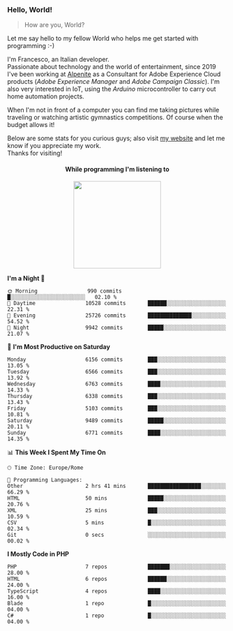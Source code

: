 ### Hello, World!

> How are you, World?

Let me say hello to my fellow World who helps me get started with programming :-)

I'm Francesco, an Italian developer.  
Passionate about technology and the world of entertainment, since 2019 I've been working at [Alpenite](https://www.alpenite.com) as a Consultant for Adobe Experience Cloud products (*Adobe Experience Manager* and *Adobe Campaign Classic*). I'm also very interested in IoT, using the *Arduino* microcontroller to carry out home automation projects.

When I'm not in front of a computer you can find me taking pictures while traveling or watching artistic gymnastics competitions. Of course when the budget allows it!

Below are some stats for you curious guys; also visit [my website](https://www.francescorega.eu) and let me know if you appreciate my work.  
Thanks for visiting!

<div align="center">
  <h4>While programming I'm listening to</h4>
  <a href="https://apps.francescorega.eu/now-playing/11147232609" target="_blank"><img src="https://apps.francescorega.eu/now-playing/11147232609" width="200"></a>
</div>

<!--START_SECTION:waka-->
**I'm a Night 🦉** 

```text
🌞 Morning                990 commits         █░░░░░░░░░░░░░░░░░░░░░░░░   02.10 % 
🌆 Daytime                10528 commits       ██████░░░░░░░░░░░░░░░░░░░   22.31 % 
🌃 Evening                25726 commits       ██████████████░░░░░░░░░░░   54.52 % 
🌙 Night                  9942 commits        █████░░░░░░░░░░░░░░░░░░░░   21.07 % 
```
📅 **I'm Most Productive on Saturday** 

```text
Monday                   6156 commits        ███░░░░░░░░░░░░░░░░░░░░░░   13.05 % 
Tuesday                  6566 commits        ███░░░░░░░░░░░░░░░░░░░░░░   13.92 % 
Wednesday                6763 commits        ████░░░░░░░░░░░░░░░░░░░░░   14.33 % 
Thursday                 6338 commits        ███░░░░░░░░░░░░░░░░░░░░░░   13.43 % 
Friday                   5103 commits        ███░░░░░░░░░░░░░░░░░░░░░░   10.81 % 
Saturday                 9489 commits        █████░░░░░░░░░░░░░░░░░░░░   20.11 % 
Sunday                   6771 commits        ████░░░░░░░░░░░░░░░░░░░░░   14.35 % 
```


📊 **This Week I Spent My Time On** 

```text
🕑︎ Time Zone: Europe/Rome

💬 Programming Languages: 
Other                    2 hrs 41 mins       █████████████████░░░░░░░░   66.29 % 
HTML                     50 mins             █████░░░░░░░░░░░░░░░░░░░░   20.76 % 
XML                      25 mins             ███░░░░░░░░░░░░░░░░░░░░░░   10.59 % 
CSV                      5 mins              █░░░░░░░░░░░░░░░░░░░░░░░░   02.34 % 
Git                      0 secs              ░░░░░░░░░░░░░░░░░░░░░░░░░   00.02 % 
```

**I Mostly Code in PHP** 

```text
PHP                      7 repos             ███████░░░░░░░░░░░░░░░░░░   28.00 % 
HTML                     6 repos             ██████░░░░░░░░░░░░░░░░░░░   24.00 % 
TypeScript               4 repos             ████░░░░░░░░░░░░░░░░░░░░░   16.00 % 
Blade                    1 repo              █░░░░░░░░░░░░░░░░░░░░░░░░   04.00 % 
C#                       1 repo              █░░░░░░░░░░░░░░░░░░░░░░░░   04.00 % 
```




<!--END_SECTION:waka-->
